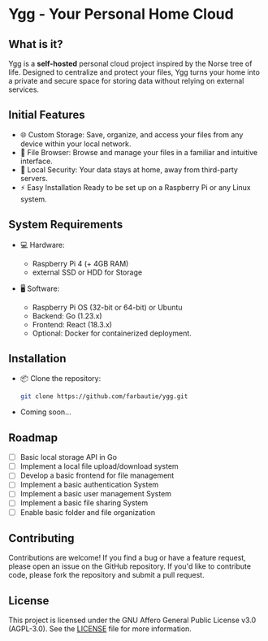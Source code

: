 # Ygg - Your Personal Home Cloud

## What is it?

Ygg is a **self-hosted** personal cloud project inspired by the Norse tree of life.
Designed to centralize and protect your files, Ygg turns your home into a private
and secure space for storing data without relying on external services.

## Initial Features

- 🌐 Custom Storage:
  Save, organize, and access your files from any device within your local network.
- 📂 File Browser:
  Browse and manage your files in a familiar and intuitive interface.
- 🔐 Local Security:
  Your data stays at home, away from third-party servers.
- ⚡ Easy Installation
  Ready to be set up on a Raspberry Pi or any Linux system.

## System Requirements

- 💻 Hardware:

  - Raspberry Pi 4 (+ 4GB RAM)
  - external SSD or HDD for Storage

- 🖥️ Software:
  - Raspberry Pi OS (32-bit or 64-bit) or Ubuntu
  - Backend: Go (1.23.x)
  - Frontend: React (18.3.x)
  - Optional: Docker for containerized deployment.

## Installation

- 📦 Clone the repository:

  ```bash
  git clone https://github.com/farbautie/ygg.git
  ```

- Coming soon...

## Roadmap

- [ ] Basic local storage API in Go
- [ ] Implement a local file upload/download system
- [ ] Develop a basic frontend for file management
- [ ] Implement a basic authentication System
- [ ] Implement a basic user management System
- [ ] Implement a basic file sharing System
- [ ] Enable basic folder and file organization

## Contributing

Contributions are welcome!
If you find a bug or have a feature request, please
open an issue on the GitHub repository.
If you'd like to contribute code, please fork the repository and submit a pull request.

## License

This project is licensed under the GNU Affero General Public License v3.0 (AGPL-3.0).
See the [LICENSE](LICENSE) file for more information.
